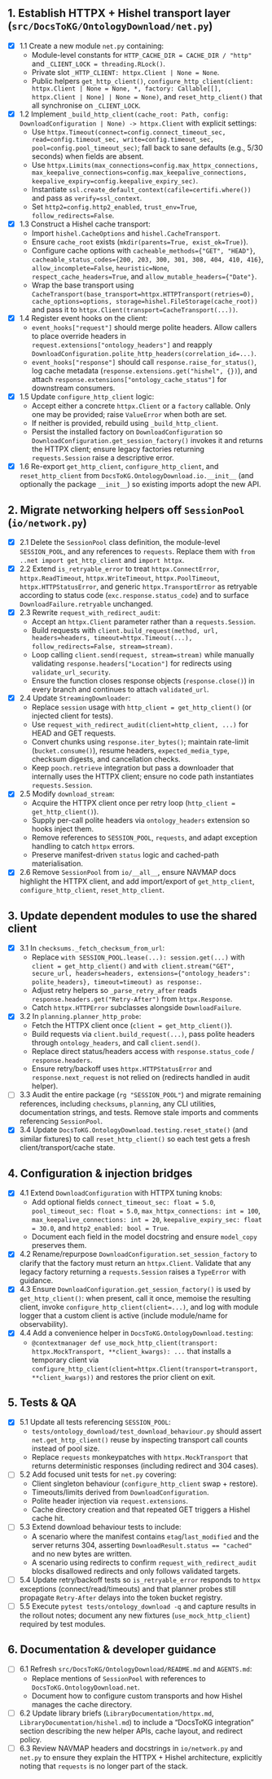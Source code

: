 ## 1. Establish HTTPX + Hishel transport layer (`src/DocsToKG/OntologyDownload/net.py`)
- [x] 1.1 Create a new module `net.py` containing:
  - Module-level constants for `HTTP_CACHE_DIR = CACHE_DIR / "http"` and `_CLIENT_LOCK = threading.RLock()`.
  - Private slot `_HTTP_CLIENT: httpx.Client | None = None`.
  - Public helpers `get_http_client()`, `configure_http_client(client: httpx.Client | None = None, *, factory: Callable[[], httpx.Client | None] | None = None)`, and `reset_http_client()` that all synchronise on `_CLIENT_LOCK`.
- [x] 1.2 Implement `_build_http_client(cache_root: Path, config: DownloadConfiguration | None) -> httpx.Client` with explicit settings:
  - Use `httpx.Timeout(connect=config.connect_timeout_sec, read=config.timeout_sec, write=config.timeout_sec, pool=config.pool_timeout_sec)`; fall back to sane defaults (e.g., 5/30 seconds) when fields are absent.
  - Use `httpx.Limits(max_connections=config.max_httpx_connections, max_keepalive_connections=config.max_keepalive_connections, keepalive_expiry=config.keepalive_expiry_sec)`.
  - Instantiate `ssl.create_default_context(cafile=certifi.where())` and pass as `verify=ssl_context`.
  - Set `http2=config.http2_enabled`, `trust_env=True`, `follow_redirects=False`.
- [x] 1.3 Construct a Hishel cache transport:
  - Import `hishel.CacheOptions` and `hishel.CacheTransport`.
  - Ensure `cache_root` exists (`mkdir(parents=True, exist_ok=True)`).
  - Configure cache options with `cacheable_methods={"GET", "HEAD"}`, `cacheable_status_codes={200, 203, 300, 301, 308, 404, 410, 416}`, `allow_incomplete=False`, `heuristic=None`, `respect_cache_headers=True`, and `allow_mutable_headers={"Date"}`.
  - Wrap the base transport using `CacheTransport(base_transport=httpx.HTTPTransport(retries=0), cache_options=options, storage=hishel.FileStorage(cache_root))` and pass it to `httpx.Client(transport=CacheTransport(...))`.
- [x] 1.4 Register event hooks on the client:
  - `event_hooks["request"]` should merge polite headers. Allow callers to place override headers in `request.extensions["ontology_headers"]` and reapply `DownloadConfiguration.polite_http_headers(correlation_id=...)`.
  - `event_hooks["response"]` should call `response.raise_for_status()`, log cache metadata (`response.extensions.get("hishel", {})`), and attach `response.extensions["ontology_cache_status"]` for downstream consumers.
- [x] 1.5 Update `configure_http_client` logic:
  - Accept either a concrete `httpx.Client` or a `factory` callable. Only one may be provided; raise `ValueError` when both are set.
  - If neither is provided, rebuild using `_build_http_client`.
  - Persist the installed factory on `DownloadConfiguration` so `DownloadConfiguration.get_session_factory()` invokes it and returns the HTTPX client; ensure legacy factories returning `requests.Session` raise a descriptive error.
- [x] 1.6 Re-export `get_http_client`, `configure_http_client`, and `reset_http_client` from `DocsToKG.OntologyDownload.io.__init__` (and optionally the package `__init__`) so existing imports adopt the new API.

## 2. Migrate networking helpers off `SessionPool` (`io/network.py`)
- [x] 2.1 Delete the `SessionPool` class definition, the module-level `SESSION_POOL`, and any references to `requests`. Replace them with `from ..net import get_http_client` and `import httpx`.
- [x] 2.2 Extend `is_retryable_error` to treat `httpx.ConnectError`, `httpx.ReadTimeout`, `httpx.WriteTimeout`, `httpx.PoolTimeout`, `httpx.HTTPStatusError`, and generic `httpx.TransportError` as retryable according to status code (`exc.response.status_code`) and to surface `DownloadFailure.retryable` unchanged.
- [x] 2.3 Rewrite `request_with_redirect_audit`:
  - Accept an `httpx.Client` parameter rather than a `requests.Session`.
  - Build requests with `client.build_request(method, url, headers=headers, timeout=httpx.Timeout(...), follow_redirects=False, stream=stream)`.
  - Loop calling `client.send(request, stream=stream)` while manually validating `response.headers["Location"]` for redirects using `validate_url_security`.
  - Ensure the function closes response objects (`response.close()`) in every branch and continues to attach `validated_url`.
- [x] 2.4 Update `StreamingDownloader`:
  - Replace `session` usage with `http_client = get_http_client()` (or injected client for tests).
  - Use `request_with_redirect_audit(client=http_client, ...)` for HEAD and GET requests.
  - Convert chunks using `response.iter_bytes()`; maintain rate-limit (`bucket.consume()`), resume headers, `expected_media_type`, checksum digests, and cancellation checks.
  - Keep `pooch.retrieve` integration but pass a downloader that internally uses the HTTPX client; ensure no code path instantiates `requests.Session`.
- [x] 2.5 Modify `download_stream`:
  - Acquire the HTTPX client once per retry loop (`http_client = get_http_client()`).
  - Supply per-call polite headers via `ontology_headers` extension so hooks inject them.
  - Remove references to `SESSION_POOL`, `requests`, and adapt exception handling to catch `httpx` errors.
  - Preserve manifest-driven `status` logic and cached-path materialisation.
- [x] 2.6 Remove `SessionPool` from `io/__all__`, ensure NAVMAP docs highlight the HTTPX client, and add import/export of `get_http_client`, `configure_http_client`, `reset_http_client`.

## 3. Update dependent modules to use the shared client
- [x] 3.1 In `checksums._fetch_checksum_from_url`:
  - Replace `with SESSION_POOL.lease(...): session.get(...)` with `client = get_http_client()` and `with client.stream("GET", secure_url, headers=headers, extensions={"ontology_headers": polite_headers}, timeout=timeout) as response:`.
  - Adjust retry helpers so `_parse_retry_after` reads `response.headers.get("Retry-After")` from `httpx.Response`.
  - Catch `httpx.HTTPError` subclasses alongside `DownloadFailure`.
- [x] 3.2 In `planning.planner_http_probe`:
  - Fetch the HTTPX client once (`client = get_http_client()`).
  - Build requests via `client.build_request(...)`, pass polite headers through `ontology_headers`, and call `client.send()`.
  - Replace direct status/headers access with `response.status_code` / `response.headers`.
  - Ensure retry/backoff uses `httpx.HTTPStatusError` and `response.next_request` is not relied on (redirects handled in audit helper).
- [ ] 3.3 Audit the entire package (`rg "SESSION_POOL"`) and migrate remaining references, including `checksums`, `planning`, any CLI utilities, documentation strings, and tests. Remove stale imports and comments referencing `SessionPool`.
- [x] 3.4 Update `DocsToKG.OntologyDownload.testing.reset_state()` (and similar fixtures) to call `reset_http_client()` so each test gets a fresh client/transport/cache state.

## 4. Configuration & injection bridges
- [x] 4.1 Extend `DownloadConfiguration` with HTTPX tuning knobs:
  - Add optional fields `connect_timeout_sec: float = 5.0`, `pool_timeout_sec: float = 5.0`, `max_httpx_connections: int = 100`, `max_keepalive_connections: int = 20`, `keepalive_expiry_sec: float = 30.0`, and `http2_enabled: bool = True`.
  - Document each field in the model docstring and ensure `model_copy` preserves them.
- [x] 4.2 Rename/repurpose `DownloadConfiguration.set_session_factory` to clarify that the factory must return an `httpx.Client`. Validate that any legacy factory returning a `requests.Session` raises a `TypeError` with guidance.
- [x] 4.3 Ensure `DownloadConfiguration.get_session_factory()` is used by `get_http_client()`: when present, call it once, memoise the resulting client, invoke `configure_http_client(client=...)`, and log with module logger that a custom client is active (include module/name for observability).
- [x] 4.4 Add a convenience helper in `DocsToKG.OntologyDownload.testing`:
  - `@contextmanager def use_mock_http_client(transport: httpx.MockTransport, **client_kwargs): ...` that installs a temporary client via `configure_http_client(client=httpx.Client(transport=transport, **client_kwargs))` and restores the prior client on exit.

## 5. Tests & QA
- [x] 5.1 Update all tests referencing `SESSION_POOL`:
  - `tests/ontology_download/test_download_behaviour.py` should assert `net.get_http_client()` reuse by inspecting transport call counts instead of pool size.
  - Replace `requests` monkeypatches with `httpx.MockTransport` that returns deterministic responses (including redirect and 304 cases).
- [ ] 5.2 Add focused unit tests for `net.py` covering:
  - Client singleton behaviour (`configure_http_client` swap + restore).
  - Timeouts/limits derived from `DownloadConfiguration`.
  - Polite header injection via `request.extensions`.
  - Cache directory creation and that repeated GET triggers a Hishel cache hit.
- [ ] 5.3 Extend download behaviour tests to include:
  - A scenario where the manifest contains `etag`/`last_modified` and the server returns 304, asserting `DownloadResult.status == "cached"` and no new bytes are written.
  - A scenario using redirects to confirm `request_with_redirect_audit` blocks disallowed redirects and only follows validated targets.
- [ ] 5.4 Update retry/backoff tests so `is_retryable_error` responds to `httpx` exceptions (connect/read/timeouts) and that planner probes still propagate `Retry-After` delays into the token bucket registry.
- [ ] 5.5 Execute `pytest tests/ontology_download -q` and capture results in the rollout notes; document any new fixtures (`use_mock_http_client`) required by test modules.

## 6. Documentation & developer guidance
- [ ] 6.1 Refresh `src/DocsToKG/OntologyDownload/README.md` and `AGENTS.md`:
  - Replace mentions of `SessionPool` with references to `DocsToKG.OntologyDownload.net`.
  - Document how to configure custom transports and how Hishel manages the cache directory.
- [ ] 6.2 Update library briefs (`LibraryDocumentation/httpx.md`, `LibraryDocumentation/hishel.md`) to include a “DocsToKG integration” section describing the new helper APIs, cache layout, and redirect policy.
- [ ] 6.3 Review NAVMAP headers and docstrings in `io/network.py` and `net.py` to ensure they explain the HTTPX + Hishel architecture, explicitly noting that `requests` is no longer part of the stack.
